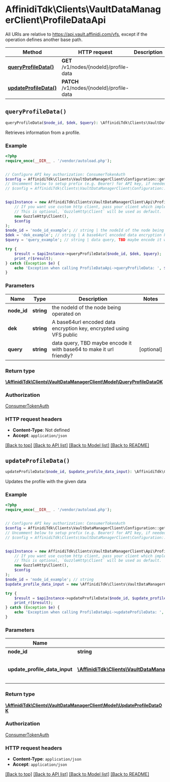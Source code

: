 # AffinidiTdk\Clients\VaultDataManagerClient\ProfileDataApi

All URIs are relative to https://api.vault.affinidi.com/vfs, except if the operation defines another base path.

| Method | HTTP request | Description |
| ------------- | ------------- | ------------- |
| [**queryProfileData()**](ProfileDataApi.md#queryProfileData) | **GET** /v1/nodes/{nodeId}/profile-data |  |
| [**updateProfileData()**](ProfileDataApi.md#updateProfileData) | **PATCH** /v1/nodes/{nodeId}/profile-data |  |


## `queryProfileData()`

```php
queryProfileData($node_id, $dek, $query): \AffinidiTdk\Clients\VaultDataManagerClient\Model\QueryProfileDataOK
```



Retrieves information from a profile.

### Example

```php
<?php
require_once(__DIR__ . '/vendor/autoload.php');


// Configure API key authorization: ConsumerTokenAuth
$config = AffinidiTdk\Clients\VaultDataManagerClient\Configuration::getDefaultConfiguration()->setApiKey('authorization', 'YOUR_API_KEY');
// Uncomment below to setup prefix (e.g. Bearer) for API key, if needed
// $config = AffinidiTdk\Clients\VaultDataManagerClient\Configuration::getDefaultConfiguration()->setApiKeyPrefix('authorization', 'Bearer');


$apiInstance = new AffinidiTdk\Clients\VaultDataManagerClient\Api\ProfileDataApi(
    // If you want use custom http client, pass your client which implements `GuzzleHttp\ClientInterface`.
    // This is optional, `GuzzleHttp\Client` will be used as default.
    new GuzzleHttp\Client(),
    $config
);
$node_id = 'node_id_example'; // string | the nodeId of the node being operated on
$dek = 'dek_example'; // string | A base64url encoded data encryption key, encrypted using VFS public
$query = 'query_example'; // string | data query, TBD maybe encode it with base64 to make it url friendly?

try {
    $result = $apiInstance->queryProfileData($node_id, $dek, $query);
    print_r($result);
} catch (Exception $e) {
    echo 'Exception when calling ProfileDataApi->queryProfileData: ', $e->getMessage(), PHP_EOL;
}
```

### Parameters

| Name | Type | Description  | Notes |
| ------------- | ------------- | ------------- | ------------- |
| **node_id** | **string**| the nodeId of the node being operated on | |
| **dek** | **string**| A base64url encoded data encryption key, encrypted using VFS public | |
| **query** | **string**| data query, TBD maybe encode it with base64 to make it url friendly? | [optional] |

### Return type

[**\AffinidiTdk\Clients\VaultDataManagerClient\Model\QueryProfileDataOK**](../Model/QueryProfileDataOK.md)

### Authorization

[ConsumerTokenAuth](../../README.md#ConsumerTokenAuth)

### HTTP request headers

- **Content-Type**: Not defined
- **Accept**: `application/json`

[[Back to top]](#) [[Back to API list]](../../README.md#endpoints)
[[Back to Model list]](../../README.md#models)
[[Back to README]](../../README.md)

## `updateProfileData()`

```php
updateProfileData($node_id, $update_profile_data_input): \AffinidiTdk\Clients\VaultDataManagerClient\Model\UpdateProfileDataOK
```



Updates the profile with the given data

### Example

```php
<?php
require_once(__DIR__ . '/vendor/autoload.php');


// Configure API key authorization: ConsumerTokenAuth
$config = AffinidiTdk\Clients\VaultDataManagerClient\Configuration::getDefaultConfiguration()->setApiKey('authorization', 'YOUR_API_KEY');
// Uncomment below to setup prefix (e.g. Bearer) for API key, if needed
// $config = AffinidiTdk\Clients\VaultDataManagerClient\Configuration::getDefaultConfiguration()->setApiKeyPrefix('authorization', 'Bearer');


$apiInstance = new AffinidiTdk\Clients\VaultDataManagerClient\Api\ProfileDataApi(
    // If you want use custom http client, pass your client which implements `GuzzleHttp\ClientInterface`.
    // This is optional, `GuzzleHttp\Client` will be used as default.
    new GuzzleHttp\Client(),
    $config
);
$node_id = 'node_id_example'; // string
$update_profile_data_input = new \AffinidiTdk\Clients\VaultDataManagerClient\Model\UpdateProfileDataInput(); // \AffinidiTdk\Clients\VaultDataManagerClient\Model\UpdateProfileDataInput | Updates the schema with the given data

try {
    $result = $apiInstance->updateProfileData($node_id, $update_profile_data_input);
    print_r($result);
} catch (Exception $e) {
    echo 'Exception when calling ProfileDataApi->updateProfileData: ', $e->getMessage(), PHP_EOL;
}
```

### Parameters

| Name | Type | Description  | Notes |
| ------------- | ------------- | ------------- | ------------- |
| **node_id** | **string**|  | |
| **update_profile_data_input** | [**\AffinidiTdk\Clients\VaultDataManagerClient\Model\UpdateProfileDataInput**](../Model/UpdateProfileDataInput.md)| Updates the schema with the given data | |

### Return type

[**\AffinidiTdk\Clients\VaultDataManagerClient\Model\UpdateProfileDataOK**](../Model/UpdateProfileDataOK.md)

### Authorization

[ConsumerTokenAuth](../../README.md#ConsumerTokenAuth)

### HTTP request headers

- **Content-Type**: `application/json`
- **Accept**: `application/json`

[[Back to top]](#) [[Back to API list]](../../README.md#endpoints)
[[Back to Model list]](../../README.md#models)
[[Back to README]](../../README.md)
